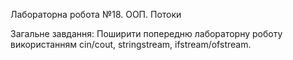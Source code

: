 Лабораторна робота №18. ООП. Потоки

Загальне завдання: Поширити попередню лабораторну роботу використанням cin/cout, stringstream,
ifstream/ofstream.